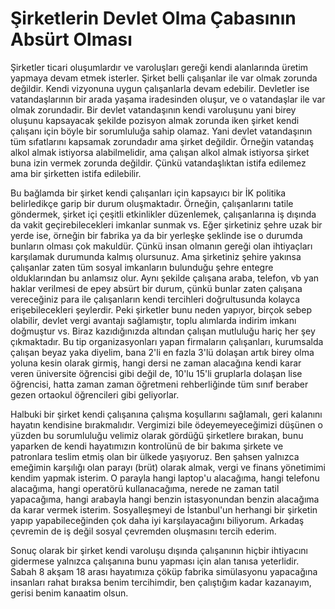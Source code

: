 # Şirketlerin Devlet Olma Çabasının Absürt Olması

Şirketler ticari oluşumlardır ve varoluşları gereği kendi alanlarında üretim
yapmaya devam etmek isterler. Şirket belli çalışanlar ile var olmak zorunda
değildir. Kendi vizyonuna uygun çalışanlarla devam edebilir. Devletler ise
vatandaşlarının bir arada yaşama iradesinden oluşur, ve o vatandaşlar ile var
olmak zorundadir. Bir devlet vatandaşının kendi varoluşunu yani birey oluşunu
kapsayacak şekilde pozisyon almak zorunda iken şirket kendi çalışanı için böyle
bir sorumluluğa sahip olamaz. Yani devlet vatandaşının tüm sıfatlarını kapsamak
zorundadır ama şirket değildir. Örneğin vatandaş alkol almak istiyorsa
alabilmelidir, ama çalışan alkol almak istiyorsa şirket buna izin vermek
zorunda değildir. Çünkü vatandaşlıktan istifa edilemez ama bir şirketten istifa
edilebilir. 

Bu bağlamda bir şirket kendi çalışanları için kapsayıcı bir İK politika
belirledikçe garip bir durum oluşmaktadır. Örneğin, çalışanlarını tatile
göndermek, şirket içi çeşitli etkinlikler düzenlemek, çalışanlarına iş dışında
da vakit geçirebilecekleri imkanlar sunmak vs. Eğer şirketiniz şehre uzak bir
yerde ise, örneğin bir fabrika ya da bir yerleşke şeklinde ise o durumda
bunların olması çok makuldür. Çünkü insan olmanın gereği olan ihtiyaçları
karşılamak durumunda kalmış olursunuz. Ama şirketiniz şehire yakınsa çalışanlar
zaten tüm sosyal imkanların bulunduğu şehre entegre olduklarından bu anlamsız
olur. Aynı şekilde çalışana araba, telefon, vb yan haklar verilmesi de epey
absürt bir durum, çünkü bunlar zaten çalışana vereceğiniz para ile çalışanların
kendi tercihleri doğrultusunda kolayca erişebilecekleri şeylerdir. Peki
şirketler bunu neden yapıyor, birçok sebep olabilir, devlet vergi avantajı
sağlamıştır, toplu alımlarda indirim imkanı doğmuştur vs. Biraz kazıdığınızda
altından çalışan mutluluğu hariç her şey çıkmaktadır. Bu tip organizasyonları
yapan firmaların çalışanları, kurumsalda çalışan beyaz yaka diyelim, bana 2'li
en fazla 3'lü dolaşan artık birey olma yoluna kesin olarak girmiş, hangi dersi
ne zaman alacağına kendi karar veren üniversite öğrencisi gibi değil de, 10'lu
15'li gruplarla dolaşan lise öğrencisi, hatta zaman zaman öğretmeni
rehberliğinde tüm sınıf beraber gezen ortaokul öğrencileri gibi geliyorlar.

Halbuki bir şirket kendi çalışanına çalışma koşullarını sağlamalı, geri
kalanını hayatın kendisine bırakmalıdır. Vergimizi bile ödeyemeyeceğimizi
düşünen o yüzden bu sorumluluğu velimiz olarak gördüğü şirketlere bırakan, bunu
yaparken de kendi hayatımızın kontrolünü de bir bakıma şirkete ve patronlara
teslim etmiş olan bir ülkede yaşıyoruz. Ben şahsen yalnızca emeğimin karşılığı
olan parayı (brüt) olarak almak, vergi ve finans yönetimimi kendim yapmak
isterim. O parayla hangi laptop'u alacağıma, hangi telefonu alacağıma, hangi
operatörü kullanacağıma, nerede ne zaman tatil yapacağıma, hangi arabayla hangi
benzin istasyonundan benzin alacağıma da karar vermek isterim. Sosyalleşmeyi de
İstanbul'un herhangi bir şirketin yapıp yapabileceğinden çok daha iyi
karşılayacağını biliyorum. Arkadaş çevremin de iş değil sosyal çevremden
oluşmasını tercih ederim.

Sonuç olarak bir şirket kendi varoluşu dışında çalışanının hiçbir ihtiyacını
gidermese yalnızca çalışanına bunu yapması için alan tanısa yeterlidir. Sabah 8
akşam 18 arası hayatımıza çöküp fabrika simülasyonu yapacağına insanları rahat
bıraksa benim tercihimdir, ben çalıştığım kadar kazanayım, gerisi benim
kanaatim olsun.

